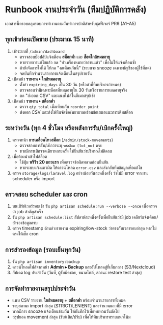 # Runbook งานประจำวัน (ทีมปฏิบัติการคลัง)

เอกสารนี้ครอบคลุมรอบการทำงานตามวันทำการปกติสำหรับชุดฟีเจอร์ PR6 (A1–A5)

## ทุกเช้าก่อนเปิดขาย (ประมาณ 15 นาที)
1. เข้าระบบที่ `/admin/dashboard`
   - ตรวจสอบป๊อปอัปแจ้งเตือน **สต็อกต่ำ** และ **ล็อตใกล้หมดอายุ**
   - หากรายการแก้ไขแล้ว กด "ทำเครื่องหมายว่าอ่านแล้ว" เพื่อไม่ให้แจ้งเตือนซ้ำ
   - ถ้ายังจัดการไม่ได้ ให้กด "งดเตือนวันนี้" (ระบบจะ snooze เฉพาะบัญชีของผู้ใช้ที่กด)
   - จดบันทึกจำนวนรายการแจ้งเตือนในสรุปรายวัน
2. เปิดหน้า **รายงาน ▸ ใกล้หมดอายุ**
   - ตั้งค่า `expiring_days` เป็น 30 วัน (หรือค่าที่ทีมบริหารกำหนด)
   - ตรวจสอบว่ามีเฉพาะล็อตที่หมดอายุใน 30 วันหรือรายการหมดอายุจริง
   - กด "ส่งออก CSV" และแนบไฟล์ในอีเมลสรุปเช้า
3. เปิดหน้า **รายงาน ▸ สต็อกต่ำ**
   - ตรวจ `qty_total` เมื่อเทียบกับ `reorder_point`
   - ส่งออก CSV และส่งให้ทีมจัดซื้อ/พยาบาลพร้อมข้อเสนอแนะการเติมสต็อก

## ระหว่างวัน (ทุก 4 ชั่วโมง หรือหลังการรับ/เบิกครั้งใหญ่)
1. ตรวจหน้า **การเคลื่อนไหวสต็อก** (`/admin/stock-movements`)
   - ตรวจสอบการรับ/เบิกว่าระบุ `รหัสล็อต (lot_no)` ครบ
   - หากมีการเบิกรวดเดียวหลายครั้ง ให้ยืนยันว่าปริมาณไม่ติดลบ
2. เมื่อต้องนำเข้าไฟล์ล็อต
   - ใช้ปุ่ม **พรีวิว 20 แถวแรก** เพื่อตรวจข้อผิดพลาดก่อนยืนยัน
   - หากระบบแจ้งแถวผิด ให้ดาวน์โหลด `error.csv` และส่งกลับทีมข้อมูลเพื่อแก้ไข
3. ตรวจ `storage/logs/laravel.log` อย่างน้อยวันละหนึ่งครั้ง ว่าไม่มี error จากงาน scheduler หรือ import

## ตรวจสอบ scheduler และ cron
1. บนเซิร์ฟเวอร์รอบเช้า รัน `php artisan schedule:run --verbose --once` เพื่อตรวจว่า job สำคัญสำเร็จ
2. รัน `php artisan schedule:list` สัปดาห์ละหนึ่งครั้งเพื่อยืนยันว่ามี job เคลียร์แจ้งเตือน/สำรองข้อมูลครบ
3. ตรวจ timestamp ด้านล่างรายงาน expiring/low-stock ว่าตรงกับเวลารอบล่าสุด หากไม่ตรงให้เช็ก cron

## การสำรองข้อมูล (รอบเย็นทุกวัน)
1. รัน `php artisan inventory:backup`
2. ดาวน์โหลดไฟล์จากหน้า **Admin ▸ Backup** และอัปโหลดสู่ที่เก็บกลาง (S3/Nextcloud)
3. อัปเดต log ประจำวัน (วันที่, ผู้รับผิดชอบ, ขนาดไฟล์, สถานะ restore test ล่าสุด)

## การจัดทำรายงานสรุปประจำวัน
- แนบ CSV รายงาน **ใกล้หมดอายุ** + **สต็อกต่ำ** พร้อมจำนวนรายการทั้งหมด
- ระบุสถานะ import ล่าสุด (STRICT/LENIENT) และจำนวนแถวที่มี error
- หากมีการ snooze แจ้งเตือนข้ามวัน ให้บันทึกไว้เพื่อทบทวนวันถัดไป
- สรุปยอด movement ล่าสุด (รับ/เบิก/ปรับ) เพื่อให้ทีมบริหารทราบแนวโน้ม
